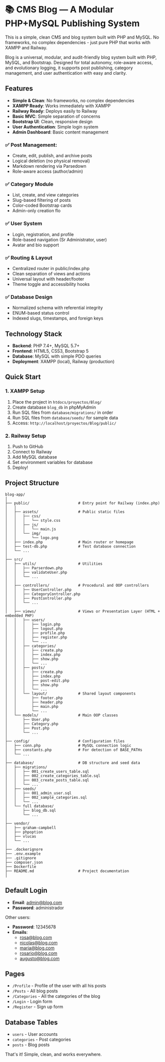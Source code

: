 # 📚 CMS Blog — A Modular PHP+MySQL Publishing System

This is a simple, clean CMS and blog system built with PHP and MySQL. No frameworks, no complex dependencies - just pure PHP that works with XAMPP and Railway.

Blog is a universal, modular, and audit-friendly blog system built with PHP, MySQL, and Bootstrap. Designed for total autonomy, role-aware access, and evolutionary logging, it supports post publishing, category management, and user authentication with easy and clarity.

## Features

- **Simple & Clean**: No frameworks, no complex dependencies
- **XAMPP Ready**: Works immediately with XAMPP
- **Railway Ready**: Deploys easily to Railway
- **Basic MVC**: Simple separation of concerns
- **Bootstrap UI**: Clean, responsive design
- **User Authentication**: Simple login system
- **Admin Dashboard**: Basic content management

### ✅ Post Management:

- Create, edit, publish, and archive posts
- Logical deletion (no physical removal)
- Markdown rendering via Parsedown
- Role-aware access (author/admin)

### ✅ Category Module

- List, create, and view categories
- Slug-based filtering of posts
- Color-coded Bootstrap cards
- Admin-only creation flo

### ✅ User System

- Login, registration, and profile
- Role-based navigation (Sr Administrator, user)
- Avatar and bio support

### ✅ Routing & Layout

- Centralized router in public/index.php
- Clean separation of views and actions
- Universal layout with header/footer
- Theme toggle and accessibility hooks

### ✅ Database Design

- Normalized schema with referential integrity
- ENUM-based status control
- Indexed slugs, timestamps, and foreign keys

## Technology Stack

- **Backend**: PHP 7.4+, MySQL 5.7+
- **Frontend**: HTML5, CSS3, Bootstrap 5
- **Database**: MySQL with simple PDO queries
- **Deployment**: XAMPP (local), Railway (production)

## Quick Start

### 1. XAMPP Setup
1. Place the project in `htdocs/proyectos/Blog/`
2. Create database `blog_db` in phpMyAdmin
3. Run SQL files from `database/migrations/` in order
4. Run SQL files from `database/seeds/` for sample data
5. Access: `http://localhost/proyectos/Blog/public/`

### 2. Railway Setup
1. Push to GitHub
2. Connect to Railway
3. Add MySQL database
4. Set environment variables for database
5. Deploy!

## Project Structure

```
blog-app/
│
├── public/                      # Entry point for Railway (index.php)
│   │
│   ├── assets/                  # Public static files
│   │   ├── css/
│   │   │   └── style.css
│   │   ├── js/
│   │   │   └── main.js
│   │   └── img/
│   │       └── logo.png
│   ├── index.php                # Main router or homepage
│   ├── test-db.php              # Test database connection
│   └── ...
│
├── src/
│   ├── utils/                   # Utilities
│   │   ├── Parserdown.php
│   │   ├── validateUser.php
│   │   └── ...
│   │ 
│   ├── controllers/             # Procedural and OOP controllers
│   │   ├── UserController.php
│   │   ├── CategoryController.php
│   │   ├── PostController.php
│   │   └── ...
│   │ 
│   ├── views/                   # Views or Presentation Layer (HTML + embedded PHP)
│   │   ├── users/
│   │   │   ├── login.php
│   │   │   ├── logout.php
│   │   │   ├── profile.php
│   │   │   ├── register.php
│   │   │   └── ...
│   │   ├── categories/
│   │   │   ├── create.php
│   │   │   ├── index.php
│   │   │   ├── show.php
│   │   │   └── ...
│   │   ├── posts/
│   │   │   ├── create.php
│   │   │   ├── index.php
│   │   │   ├── post-edit.php
│   │   │   ├── show.php
│   │   │   └── ...
│   │   └── layout/              # Shared layout components
│   │       ├── footer.php
│   │       ├── header.php
│   │       ├── main.php
│   │       └── ...
│   └── models/                  # Main OOP classes 
│       ├── User.php
│       ├── Category.php
│       ├── Post.php
│       └── ...
│
├── config/                      # Configuration files
│   ├── conn.php                 # MySQL connection logic
│   ├── constants.php            # For detection of BASE_PATHs
│   └── ...
│
├── database/                    # DB structure and seed data
│   ├── migrations/
│   │   ├── 001_create_users_table.sql
│   │   ├── 002_create_categories_table.sql
│   │   ├── 003_create_posts_table.sql
│   │   └── ...
│   ├── seeds/
│   │   ├── 001_admin_user.sql
│   │   ├── 002_sample_categories.sql
│   │   └── ...
│   └── full database/
│       ├── blog_db.sql
│       └── ...
│
├── vendor/ 
│   ├── graham-campbell
│   ├── phpoption
│   ├── vlucas
│   └── ...
│
├── .dockerignore
├── .env.example
├── .gitignore
├── composer.json
├── Dockerfile
├── README.md                    # Project documentation
│
```

## Default Login
- **Email**: admin@blog.com
- **Password**: administrador

Other users:

- **Password**: 12345678
- **Emails**: 
    - rosa@blog.com
    - nicolas@blog.com
    - maria@blog.com
    - rosario@blog.com
    - augusto@blog.com

## Pages

- `/Profile` - Profile of the user with all his posts
- `/Posts` - All blog posts
- `/Categories` - All the categories of the blog
- `/Login` - Login form
- `/Register` - Sign up form

## Database Tables
- `users` - User accounts
- `categories` - Post categories  
- `posts` - Blog posts

That's it! Simple, clean, and works everywhere.
